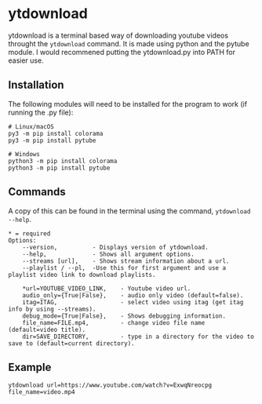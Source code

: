 # ytdownload

ytdownload is a terminal based way of downloading youtube videos throught the `ytdownload` command. It is made using python and the pytube module. I would recommened putting the ytdownload.py into PATH for easier use.

## Installation

The following modules will need to be installed for the program to work (if running the .py file):

```text
# Linux/macOS
py3 -m pip install colorama
py3 -m pip install pytube

# Windows
python3 -m pip install colorama
python3 -m pip install pytube
```

## Commands

A copy of this can be found in the terminal using the command, `ytdownload --help`.

```text
* = required
Options:
    --version,          - Displays version of ytdownload.
    --help,             - Shows all argument options.
    --streams [url],    - Shows stream information about a url.
    --playlist / --pl,  -Use this for first argument and use a playlist video link to download playlists.

    *url=YOUTUBE_VIDEO_LINK,    - Youtube video url.
    audio_only={True|False},    - audio only video (default=false).
    itag=ITAG,                  - select video using itag (get itag info by using --streams).
    debug_mode={True|False},    - Shows debugging information.
    file_name=FILE.mp4,         - change video file name (default=video title).
    dir=SAVE_DIRECTORY,         - type in a directory for the video to save to (default=current directory).
```

## Example

```text
ytdownload url=https://www.youtube.com/watch?v=ExwqNreocpg file_name=video.mp4
```
